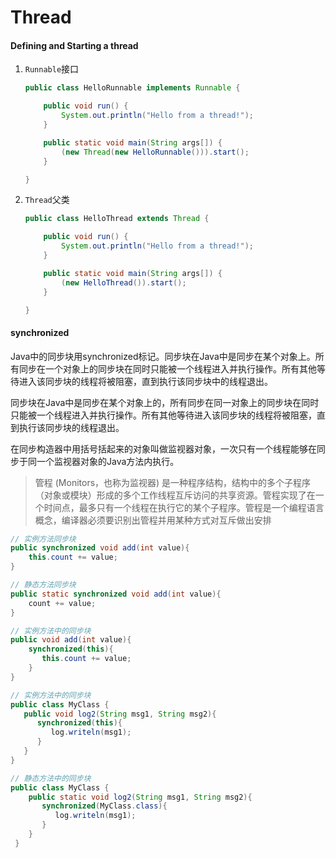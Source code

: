 # Thread

#### Defining and Starting a thread

1. `Runnable`接口

   ```java
   public class HelloRunnable implements Runnable {

       public void run() {
           System.out.println("Hello from a thread!");
       }

       public static void main(String args[]) {
           (new Thread(new HelloRunnable())).start();
       }

   }
   ```

2. `Thread`父类

   ```java
   public class HelloThread extends Thread {

       public void run() {
           System.out.println("Hello from a thread!");
       }

       public static void main(String args[]) {
           (new HelloThread()).start();
       }

   }
   ```




#### synchronized

Java中的同步块用synchronized标记。同步块在Java中是同步在某个对象上。所有同步在一个对象上的同步块在同时只能被一个线程进入并执行操作。所有其他等待进入该同步块的线程将被阻塞，直到执行该同步块中的线程退出。

同步块在Java中是同步在某个对象上的，所有同步在同一对象上的同步块在同时只能被一个线程进入并执行操作。所有其他等待进入该同步块的线程将被阻塞，直到执行该同步块的线程退出。

在同步构造器中用括号括起来的对象叫做监视器对象，一次只有一个线程能够在同步于同一个监视器对象的Java方法内执行。

> 管程 (Monitors，也称为监视器) 是一种程序结构，结构中的多个子程序（对象或模块）形成的多个工作线程互斥访问的共享资源。管程实现了在一个时间点，最多只有一个线程在执行它的某个子程序。管程是一个编程语言概念，编译器必须要识别出管程并用某种方式对互斥做出安排

```java
// 实例方法同步块
public synchronized void add(int value){
	this.count += value;
}

// 静态方法同步块
public static synchronized void add(int value){
	count += value;
}

// 实例方法中的同步块
public void add(int value){
    synchronized(this){
       this.count += value;
    }
}

// 实例方法中的同步块
public class MyClass {
   public void log2(String msg1, String msg2){
      synchronized(this){
         log.writeln(msg1);
      }
   }
}

// 静态方法中的同步块
public class MyClass {
    public static void log2(String msg1, String msg2){
       synchronized(MyClass.class){
          log.writeln(msg1);
       }
    }
 }
```